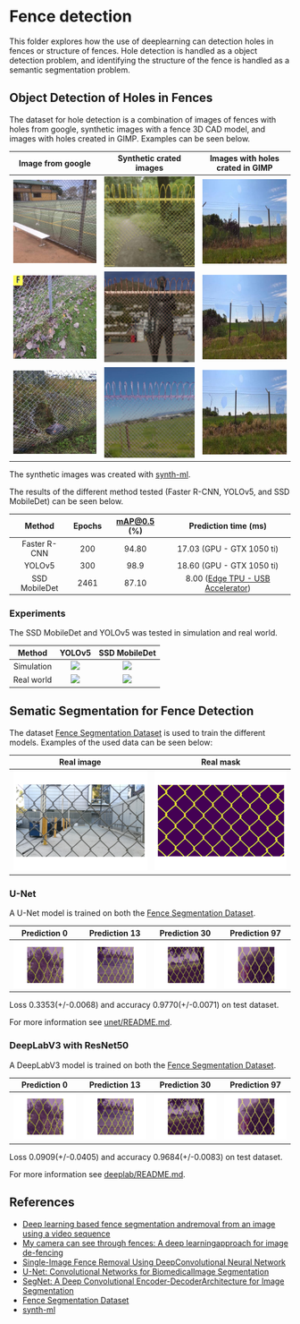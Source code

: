 # Fence detection

This folder explores how the use of deeplearning can detection holes in fences or structure of fences. Hole detection is handled as a object detection problem, and identifying the structure of the fence is handled as a semantic segmentation problem.

## Object Detection of Holes in Fences

The dataset for hole detection is a combination of images of fences with holes from google, synthetic images with a fence 3D CAD model, and images with holes created in GIMP. Examples can be seen below.

| Image from google | Synthetic crated images | Images with holes crated in GIMP |
|:-:|:-:|:-:|
| ![](assets/real_images_01.jpg) | ![](assets/synthetic_images_01.jpg) | ![](assets/gimp_images_01.jpg) |
| ![](assets/real_images_02.jpg) | ![](assets/synthetic_images_02.jpg) | ![](assets/gimp_images_02.jpg) |
| ![](assets/real_images_03.jpg) | ![](assets/synthetic_images_03.jpg) | ![](assets/gimp_images_03.jpg) |

The synthetic images was created with [synth-ml](https://gitlab.com/sdurobotics/vision/synth-ml).

The results of the different method tested (Faster R-CNN, YOLOv5, and SSD MobileDet) can be seen below.

| Method | Epochs | mAP@0.5 (%) | Prediction time (ms) |
|:------:|:------:|:-----------:|:--------------------:|
| Faster R-CNN | 200 | 94.80 | 17.03 (GPU - GTX 1050 ti) |
| YOLOv5 | 300 | 98.9 | 18.60 (GPU - GTX 1050 ti) |
| SSD MobileDet | 2461 | 87.10 | 8.00 ([Edge TPU - USB Accelerator](https://coral.ai/docs/accelerator/datasheet/)) |

### Experiments

The SSD MobileDet and YOLOv5 was tested in simulation and real world.

| Method | YOLOv5 | SSD MobileDet |
|:------:|:------:|:-------------:|
| Simulation | ![](assets/yolov5_sim.gif) | ![](assets/ssd_mobiledet_sim.gif) |
| Real world | ![](assets/yolov5_real_world.gif) | ![](assets/ssd_mobiledet_real_world.gif) |

## Sematic Segmentation for Fence Detection

The dataset [Fence Segmentation Dataset](https://github.com/chen-du/De-fencing) is used to train the different models. Examples of the used data can be seen below:

| Real image | Real mask |
|:-:|:-:|
| ![](segnet/assets/data/real_image.png) | ![](segnet/assets/data/real_mask.png) |

### U-Net

A U-Net model is trained on both the [Fence Segmentation Dataset](https://github.com/chen-du/De-fencing).

| Prediction 0 | Prediction 13 | Prediction 30 | Prediction 97 |
|:------------:|:-------------:|:-------------:|:-------------:|
| ![](unet/assets/pred1_000.png) | ![](unet/assets/pred1_013.png) | ![](unet/assets/pred1_030.png) | ![](unet/assets/pred1_097.png) |

Loss 0.3353(+/-0.0068) and accuracy 0.9770(+/-0.0071) on test dataset.

For more information see [unet/README.md](unet/README.md).

### DeepLabV3 with ResNet50

A DeepLabV3 model is trained on both the [Fence Segmentation Dataset](https://github.com/chen-du/De-fencing).

| Prediction 0 | Prediction 13 | Prediction 30 | Prediction 97 |
|:------------:|:-------------:|:-------------:|:-------------:|
| ![](deeplab/assets/pred_000.png) | ![](deeplab/assets/pred_013.png) | ![](deeplab/assets/pred_030.png) | ![](deeplab/assets/pred_097.png) |

Loss 0.0909(+/-0.0405) and accuracy 0.9684(+/-0.0083) on test dataset.

For more information see [deeplab/README.md](deeplab/README.md).

## References

- [Deep learning based fence segmentation andremoval from an image using a video sequence](https://arxiv.org/pdf/1609.07727.pdf)
- [My camera can see through fences: A deep learningapproach for image de-fencing](https://arxiv.org/pdf/1805.07442.pdf)
- [Single-Image Fence Removal Using DeepConvolutional Neural Network](https://ieeexplore.ieee.org/stamp/stamp.jsp?arnumber=8933392)
- [U-Net: Convolutional Networks for BiomedicalImage Segmentation](https://arxiv.org/pdf/1505.04597.pdf)
- [SegNet: A Deep Convolutional Encoder-DecoderArchitecture for Image Segmentation](https://ieeexplore.ieee.org/stamp/stamp.jsp?arnumber=7803544)
- [Fence Segmentation Dataset](https://github.com/chen-du/De-fencing)
- [synth-ml](https://gitlab.com/sdurobotics/vision/synth-ml)
